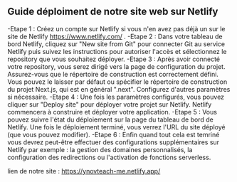 ## Guide déploiment de notre site web sur Netlify

-Etape 1 : Créez un compte sur Netlify si vous n'en avez pas déjà un sur le site de Netlify https://www.netlify.com/ .
-Etape 2 : Dans votre tableau de bord Netlify, cliquez sur "New site from Git" pour connecter Git au service Netlify puis suivez les instructions pour autoriser l'accès et sélectionnez le repository que vous souhaitez déployer.
-Etape 3 : Après avoir connecté votre repository, vous serez dirigé vers la page de configuration du projet. Assurez-vous que le répertoire de construction est correctement défini. Vous pouvez le laisser par défaut ou spécifier le répertoire de construction du projet Next.js, qui est en général ".next". Configurez d'autres paramètres si nécessaire.
-Etape 4 : Une fois les paramètres configurés, vous pouvez cliquer sur "Deploy site" pour déployer votre projet sur Netlify. Netlify commencera à construire et déployer votre application.
-Etape 5 : Vous pouvez suivre l'état du déploiement sur la page du tableau de bord de Netlify. Une fois le déploiement terminé, vous verrez l'URL du site déployé (que vous pouvez modifier).
-Etape 6 : Enfin quand tout cela est temriné vous devrez peut-être effectuer des configurations supplémentaires sur Netlify par exemple : la gestion des domaines personnalisés, la configuration des redirections ou l'activation de fonctions serverless.

lien de notre site : https://ynovteach-me.netlify.app/